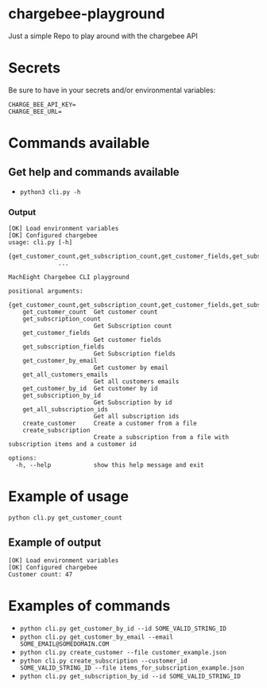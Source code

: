 # chargebee-playground
Just a simple Repo to play around with the chargebee API

# Secrets
Be sure to have in your secrets and/or environmental variables:

```
CHARGE_BEE_API_KEY=
CHARGE_BEE_URL=
```


# Commands available

## Get help and commands available

* ```python3 cli.py -h```

### Output
```
[OK] Load environment variables
[OK] Configured chargebee
usage: cli.py [-h]
              {get_customer_count,get_subscription_count,get_customer_fields,get_subscription_fields,get_customer_by_email,get_all_customers_emails,get_customer_by_id,get_subscription_by_id,get_all_subscription_ids,create_customer,create_subscription}
              ...

MachEight Chargebee CLI playground

positional arguments:
  {get_customer_count,get_subscription_count,get_customer_fields,get_subscription_fields,get_customer_by_email,get_all_customers_emails,get_customer_by_id,get_subscription_by_id,get_all_subscription_ids,create_customer,create_subscription}
    get_customer_count  Get customer count
    get_subscription_count
                        Get Subscription count
    get_customer_fields
                        Get customer fields
    get_subscription_fields
                        Get Subscription fields
    get_customer_by_email
                        Get customer by email
    get_all_customers_emails
                        Get all customers emails
    get_customer_by_id  Get customer by id
    get_subscription_by_id
                        Get Subscription by id
    get_all_subscription_ids
                        Get all subscription ids
    create_customer     Create a customer from a file
    create_subscription
                        Create a subscription from a file with subscription items and a customer id

options:
  -h, --help            show this help message and exit
```

# Example of usage

```python cli.py get_customer_count```

## Example of output

```
[OK] Load environment variables
[OK] Configured chargebee
Customer count: 47
```

# Examples of commands

* ```python cli.py get_customer_by_id --id SOME_VALID_STRING_ID```
* ```python cli.py get_customer_by_email --email SOME_EMAIL@SOMEDOMAIN.COM```
* ```python cli.py create_customer --file customer_example.json```
* ```python cli.py create_subscription --customer_id SOME_VALID_STRING_ID --file items_for_subscription_example.json```
* ```python cli.py get_subscription_by_id --id SOME_VALID_STRING_ID```